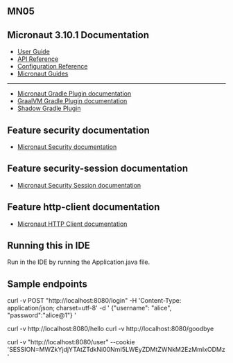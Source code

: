 ## MN05

## Micronaut 3.10.1 Documentation

- [User Guide](https://docs.micronaut.io/3.10.1/guide/index.html)
- [API Reference](https://docs.micronaut.io/3.10.1/api/index.html)
- [Configuration Reference](https://docs.micronaut.io/3.10.1/guide/configurationreference.html)
- [Micronaut Guides](https://guides.micronaut.io/index.html)

---

- [Micronaut Gradle Plugin documentation](https://micronaut-projects.github.io/micronaut-gradle-plugin/latest/)
- [GraalVM Gradle Plugin documentation](https://graalvm.github.io/native-build-tools/latest/gradle-plugin.html)
- [Shadow Gradle Plugin](https://plugins.gradle.org/plugin/com.github.johnrengelman.shadow)

## Feature security documentation

- [Micronaut Security documentation](https://micronaut-projects.github.io/micronaut-security/latest/guide/index.html)

## Feature security-session documentation

- [Micronaut Security Session documentation](https://micronaut-projects.github.io/micronaut-security/latest/guide/index.html#session)

## Feature http-client documentation

- [Micronaut HTTP Client documentation](https://docs.micronaut.io/latest/guide/index.html#httpClient)


## Running this in IDE

Run in the IDE by running the Application.java file.

## Sample endpoints

curl -v POST "http://localhost:8080/login" -H 'Content-Type: application/json; charset=utf-8' -d '
{"username": "alice", "password":"alice@1"}
'

curl -v http://localhost:8080/hello
curl -v http://localhost:8080/goodbye

curl -v "http://localhost:8080/user" --cookie 'SESSION=MWZkYjdjYTAtZTdkNi00NmI5LWEyZDMtZWNkM2EzMmIxODMz'






